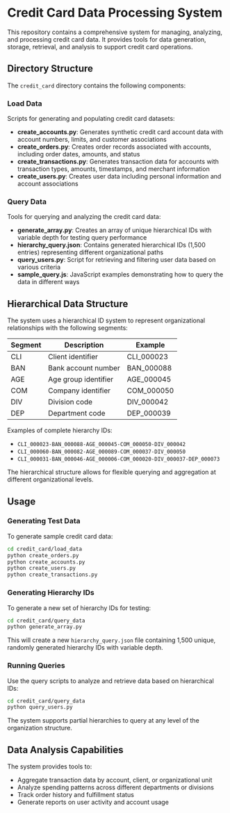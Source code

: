 # Credit Card Data Processing System

This repository contains a comprehensive system for managing, analyzing, and processing credit card data. It provides tools for data generation, storage, retrieval, and analysis to support credit card operations.

## Directory Structure

The `credit_card` directory contains the following components:

### Load Data

Scripts for generating and populating credit card datasets:

- **create_accounts.py**: Generates synthetic credit card account data with account numbers, limits, and customer associations
- **create_orders.py**: Creates order records associated with accounts, including order dates, amounts, and status
- **create_transactions.py**: Generates transaction data for accounts with transaction types, amounts, timestamps, and merchant information
- **create_users.py**: Creates user data including personal information and account associations

### Query Data

Tools for querying and analyzing the credit card data:

- **generate_array.py**: Creates an array of unique hierarchical IDs with variable depth for testing query performance
- **hierarchy_query.json**: Contains generated hierarchical IDs (1,500 entries) representing different organizational paths
- **query_users.py**: Script for retrieving and filtering user data based on various criteria
- **sample_query.js**: JavaScript examples demonstrating how to query the data in different ways

## Hierarchical Data Structure

The system uses a hierarchical ID system to represent organizational relationships with the following segments:

| Segment | Description             | Example    |
|---------|-------------------------|------------|
| CLI     | Client identifier       | CLI_000023 |
| BAN     | Bank account number     | BAN_000088 |
| AGE     | Age group identifier    | AGE_000045 |
| COM     | Company identifier      | COM_000050 |
| DIV     | Division code           | DIV_000042 |
| DEP     | Department code         | DEP_000039 |

Examples of complete hierarchy IDs:
- `CLI_000023-BAN_000088-AGE_000045-COM_000050-DIV_000042`
- `CLI_000060-BAN_000082-AGE_000089-COM_000037-DIV_000050`
- `CLI_000031-BAN_000046-AGE_000006-COM_000020-DIV_000037-DEP_000073`

The hierarchical structure allows for flexible querying and aggregation at different organizational levels.

## Usage

### Generating Test Data

To generate sample credit card data:

```bash
cd credit_card/load_data
python create_orders.py
python create_accounts.py
python create_users.py
python create_transactions.py
```

### Generating Hierarchy IDs

To generate a new set of hierarchy IDs for testing:

```bash
cd credit_card/query_data
python generate_array.py
```

This will create a new `hierarchy_query.json` file containing 1,500 unique, randomly generated hierarchy IDs with variable depth.

### Running Queries

Use the query scripts to analyze and retrieve data based on hierarchical IDs:

```bash
cd credit_card/query_data
python query_users.py
```
The system supports partial hierarchies to query at any level of the organization structure.

## Data Analysis Capabilities

The system provides tools to:
- Aggregate transaction data by account, client, or organizational unit
- Analyze spending patterns across different departments or divisions
- Track order history and fulfillment status
- Generate reports on user activity and account usage
